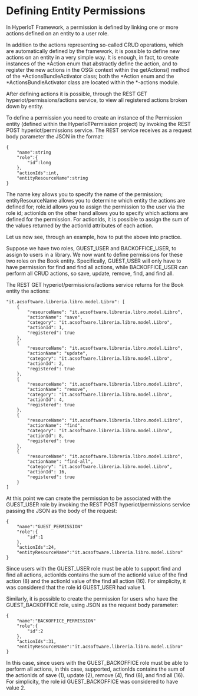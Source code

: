 # Defining Entity Permissions [](id=defining-entity-permissions)

In HyperIoT Framework, a permission is defined by linking one or more actions defined on an entity to a user role.

In addition to the actions representing so-called CRUD operations, which are automatically defined by the framework, it is possible to define new actions on an entity in a very simple way. It is enough, in fact, to create instances of the *Action enum that abstractly define the action, and to register the new actions in the OSGi context within the getActions() method of the *ActionsBundleActivator class; both the *Action enum and the *ActionsBundleActivator class are located within the *-actions module.

After defining actions it is possible, through the REST GET hyperiot/permissions/actions service, to view all registered actions broken down by entity.

To define a permission you need to create an instance of the Permission entity (defined within the HyperIoTPermission project) by invoking the REST POST hyperiot/permissions service. The REST service receives as a request body parameter the JSON in the format:

```
{
    "name":string
    "role":{
        "id”:long
    },
    "actionIds":int,
    "entityResourceName":string
}
```
The name key allows you to specify the name of the permission; entityResourceName allows you to determine which entity the actions are defined for; role.id allows you to assign the permission to the user via the role id; actionIds on the other hand allows you to specify which actions are defined for the permission.
For actionIds, it is possible to assign the sum of the values returned by the actionId attributes of each action.

Let us now see, through an example, how to put the above into practice.

Suppose we have two roles, GUEST_USER and BACKOFFICE_USER, to assign to users in a library. We now want to define permissions for these two roles on the Book entity. Specifically, GUEST_USER will only have to have permission for find and find all actions, while BACKOFFICE_USER can perform all CRUD actions, so save, update, remove, find, and find all.

The REST GET hyperiot/permissions/actions service returns for the Book entity the actions:

```
"it.acsoftware.libreria.libro.model.Libro": [
    {
        "resourceName": "it.acsoftware.libreria.libro.model.Libro",
        "actionName": "save",
        "category": "it.acsoftware.libreria.libro.model.Libro",
        "actionId": 1,
        "registered": true
    },
    {
        "resourceName": "it.acsoftware.libreria.libro.model.Libro",
        "actionName": "update",
        "category": "it.acsoftware.libreria.libro.model.Libro",
        "actionId": 2,
        "registered": true
    },
    {
        "resourceName": "it.acsoftware.libreria.libro.model.Libro",
        "actionName": "remove",
        "category": "it.acsoftware.libreria.libro.model.Libro",
        "actionId": 4,
        "registered": true
    },
    {
        "resourceName": "it.acsoftware.libreria.libro.model.Libro",
        "actionName": "find",
        "category": "it.acsoftware.libreria.libro.model.Libro",
        "actionId": 8,
        "registered": true
    },
    {
        "resourceName": "it.acsoftware.libreria.libro.model.Libro",
        "actionName": "find-all",
        "category": "it.acsoftware.libreria.libro.model.Libro",
        "actionId": 16,
        "registered": true
    }
]
```

At this point we can create the permission to be associated with the GUEST_USER role by invoking the REST POST hyperiot/permissions service passing the JSON as the body of the request:

```
{
    "name":"GUEST_PERMISSION"
    "role":{
        "id":1
    },
    "actionIds":24,
    "entityResourceName":"it.acsoftware.libreria.libro.model.Libro"
}
```

Since users with the GUEST_USER role must be able to support find and find all actions, actionIds contains the sum of the actionId value of the find action (8) and the actionId value of the find all action (16). For simplicity, it was considered that the role id GUEST_USER had value 1.

Similarly, it is possible to create the permission for users who have the GUEST_BACKOFFICE role, using JSON as the request body parameter:

```
{
    "name":"BACKOFFICE_PERMISSION"
    "role":{
        "id":2
    },
    "actionIds":31,
    "entityResourceName":"it.acsoftware.libreria.libro.model.Libro"
}
```

In this case, since users with the GUEST_BACKOFFICE role must be able to perform all actions, in this case, supported, actionIds contains the sum of the actionIds of save (1), update (2), remove (4), find (8), and find all (16). For simplicity, the role id GUEST_BACKOFFICE was considered to have value 2.